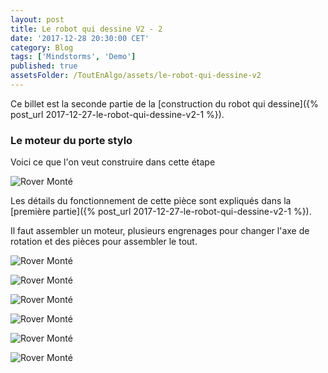 ```yaml
---
layout: post
title: Le robot qui dessine V2 - 2
date: '2017-12-28 20:30:00 CET'
category: Blog
tags: ['Mindstorms', 'Demo']
published: true
assetsFolder: /ToutEnAlgo/assets/le-robot-qui-dessine-v2
---
```


Ce billet est la seconde partie de la [construction du robot qui dessine]({% post_url 2017-12-27-le-robot-qui-dessine-v2-1 %}).

### Le moteur du porte stylo

Voici ce que l'on veut construire dans cette étape

![Rover Monté]({{page.assetsFolder}}/1-petit-moteur/1-completed.png)

Les détails du fonctionnement de cette pièce sont expliqués dans la [première partie]({% post_url 2017-12-27-le-robot-qui-dessine-v2-1 %}).

Il faut assembler un moteur, plusieurs engrenages pour changer l'axe de rotation et des pièces pour assembler le tout. 

![Rover Monté]({{page.assetsFolder}}/1-petit-moteur/1-exploded.png)

![Rover Monté]({{page.assetsFolder}}/1-petit-moteur/1-1-steps.png)

![Rover Monté]({{page.assetsFolder}}/1-petit-moteur/1-3-steps.png)

![Rover Monté]({{page.assetsFolder}}/1-petit-moteur/1-5-steps.png)

![Rover Monté]({{page.assetsFolder}}/1-petit-moteur/1-7-steps.png)

![Rover Monté]({{page.assetsFolder}}/1-petit-moteur/1-9-steps.png)

